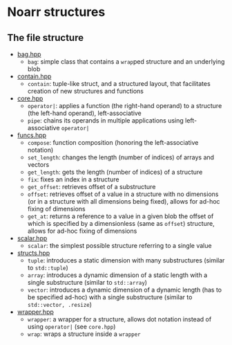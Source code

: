 # Noarr structures

## The file structure

- [bag.hpp](bag.hpp)
  - `bag`: simple class that contains a `wrap`ped structure and an underlying blob
- [contain.hpp](contain.hpp)
  - `contain`: tuple-like struct, and a structured layout, that facilitates creation of new structures and functions
- [core.hpp](core.hpp)
  - `operator|`: applies a function (the right-hand operand) to a structure (the left-hand operand), left-associative
  - `pipe`: chains its operands in multiple applications using left-associative `operator|`
- [funcs.hpp](funcs.hpp)
  - `compose`: function composition (honoring the left-associative notation)
  - `set_length`: changes the length (number of indices) of arrays and vectors
  - `get_length`: gets the length (number of indices) of a structure
  - `fix`: fixes an index in a structure
  - `get_offset`: retrieves offset of a substructure 
  - `offset`: retrieves offset of a value in a structure with no dimensions (or in a structure with all dimensions being fixed), allows for ad-hoc fixing of dimensions
  - `get_at`: returns a reference to a value in a given blob the offset of which is specified by a dimensionless (same as `offset`) structure, allows for ad-hoc fixing of dimensions
- [scalar.hpp](scalar.hpp)
  - `scalar`: the simplest possible structure referring to a single value
- [structs.hpp](structs.hpp)
  - `tuple`: introduces a static dimension with many substructures (similar to `std::tuple`)
  - `array`: introduces a dynamic dimension of a static length with a single substructure (similar to `std::array`)
  - `vector`: introduces a dynamic dimension of a dynamic length (has to be specified ad-hoc) with a single substructure (similar to `std::vector, .resize`)
- [wrapper.hpp](wrapper.hpp)
  - `wrapper`: a wrapper for a structure, allows dot notation instead of using `operator|` (see `core.hpp`)
  - `wrap`: wraps a structure inside a `wrapper`

